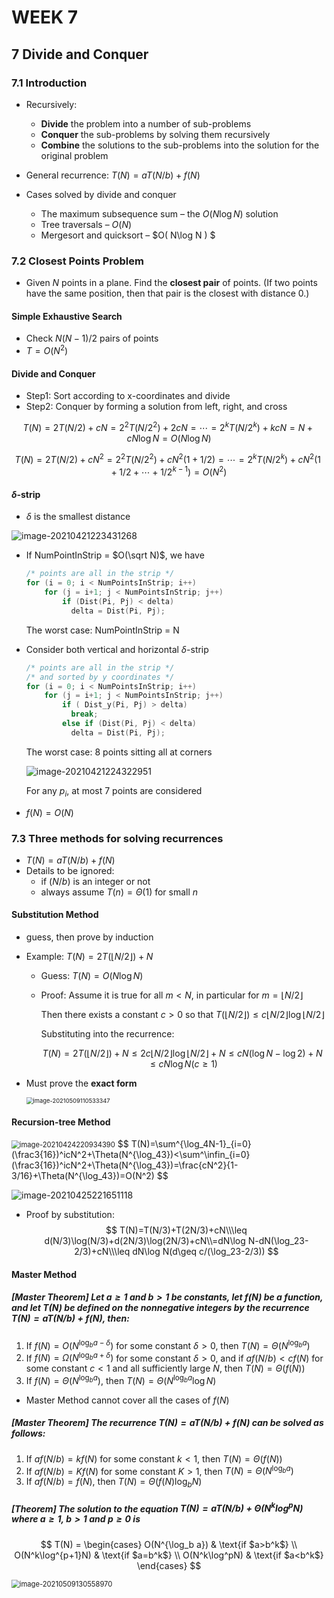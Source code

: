 # WEEK 7

## 7 Divide and Conquer

### 7.1 Introduction

- Recursively:
  - **Divide** the problem into a number of sub-problems
  - **Conquer** the sub-problems by solving them recursively
  - **Combine** the solutions to the sub-problems into the solution for the original problem

- General recurrence: $T(N)=aT(N/b)+f(N)$
- Cases solved by divide and conquer
  - The maximum subsequence sum – the $O( N\log N )$ solution
  - Tree traversals – $O( N )$
  - Mergesort and quicksort –  $O( N\log N ) $

### 7.2 Closest Points Problem

- Given $N$ points in a plane.  Find the **closest pair** of points.  (If two points have the same position, then that pair is the closest with distance 0.)

#### Simple Exhaustive Search

- Check $N(N-1)/2$ pairs of points
- $T=O(N^2)$

#### Divide and Conquer

- Step1: Sort according to x-coordinates and divide
- Step2: Conquer by forming a solution from left, right, and cross

$$
T(N)=2T(N/2)+cN=2^2T(N/2^2)+2cN=\cdots=2^kT(N/2^k)+kcN=N+cN\log N=O(N\log N)
$$

$$
T(N)=2T(N/2)+cN^2=2^2T(N/2^2)+cN^2(1+1/2)=\cdots=2^kT(N/2^k)+cN^2(1+1/2+\cdots+1/2^{k-1})=O(N^2)
$$

#### $\delta$-strip

- $\delta$ is the smallest distance

![image-20210421223431268](picture/image-20210421223431268.png)

- If NumPointInStrip = $O(\sqrt N)$, we have

  ```c
  /* points are all in the strip */
  for (i = 0; i < NumPointsInStrip; i++)
      for (j = i+1; j < NumPointsInStrip; j++) 
          if (Dist(Pi, Pj) < delta)
  			delta = Dist(Pi, Pj);
  ```

  The worst case: NumPointInStrip = N

- Consider both vertical and horizontal $\delta$-strip

  ```c
  /* points are all in the strip */
  /* and sorted by y coordinates */
  for (i = 0; i < NumPointsInStrip; i++)
      for (j = i+1; j < NumPointsInStrip; j++) 
          if ( Dist_y(Pi, Pj) > delta)
  			break;
          else if (Dist(Pi, Pj) < delta)
  	 		delta = Dist(Pi, Pj);
  ```

  The worst case: 8 points sitting all at corners

  ![image-20210421224322951](picture/image-20210421224322951.png)

  For any $p_i$, at most 7 points are considered

- $f(N)=O(N)$

### 7.3 Three methods for solving recurrences

- $T(N)=aT(N/b)+f(N)$
- Details to be ignored:
  - if $(N/b)$ is an integer or not
  - always assume $T(n)=\Theta(1)$ for small $n$

#### Substitution Method

- guess, then prove by induction

- Example: $T(N)=2T(\lfloor N/2\rfloor)+N$

  - Guess: $T(N)=O(N\log N)$

  - Proof: Assume it is true for all $m<N$, in particular for $m=\lfloor N/2\rfloor$

    Then there exists a constant $c > 0$ so that $T(\lfloor N/2\rfloor)\leq c\lfloor N/2\rfloor\log\lfloor N/2\rfloor$

    Substituting into the recurrence:

    $$
    T(N)=2T(\lfloor N/2\rfloor)+N\leq2c\lfloor N/2\rfloor\log\lfloor N/2\rfloor+N\leq cN(\log N-\log2)+N\leq cN\log N(c\geq1)
    $$
  
- Must prove the **exact form**

  <img src="picture/image-20210509110533347.png" alt="image-20210509110533347" style="zoom: 67%;" />

#### Recursion-tree Method

<img src="picture/image-20210424220934390.png" alt="image-20210424220934390" style="zoom: 80%;" />
$$
T(N)=\sum^{\log_4N-1}_{i=0}(\frac3{16})^icN^2+\Theta(N^{\log_43})<\sum^\infin_{i=0}(\frac3{16})^icN^2+\Theta(N^{\log_43})=\frac{cN^2}{1-3/16}+\Theta(N^{\log_43})=O(N^2)
$$

![image-20210425221651118](picture/image-20210425221651118.png)

- Proof by substitution:
  $$
  T(N)=T(N/3)+T(2N/3)+cN\\\leq d(N/3)\log(N/3)+d(2N/3)\log(2N/3)+cN\\=dN\log N-dN(\log_23-2/3)+cN\\\leq dN\log N(d\geq c/(\log_23-2/3))
  $$


#### Master Method

##### [Master Theorem] Let $a\geq 1$ and $b > 1$ be constants, let $f(N)$ be a function, and let $T(N)$ be defined on the nonnegative integers by the recurrence $T(N)=aT(N/b)+f(N)$, then:

1. If $f(N)=O(N^{\log_b {a-\delta}})$ for some constant $\delta>0$, then $T(N)=\Theta(N^{\log_b a})$
3. If $f(N)=\Omega(N^{\log_b a+\delta})$ for some constant $\delta>0$, and if $af(N/b)<cf(N)$ for some constant $c<1$ and all sufficiently large $N$, then $T(N)=\Theta(f(N))$
3. If $f(N)=\Theta(N^{\log_ba})$, then $T(N)=\Theta(N^{\log_b a}\log N)$

- Master Method cannot cover all the cases of $f(N)$

##### [Master Theorem] The recurrence $T(N)=aT(N/b)+f(N)$ can be solved as follows:

1. If $af(N/b)=kf(N)$ for some constant $k<1$, then $T(N)=\Theta(f(N))$
2. If $af(N/b)=Kf(N)$ for some constant $K>1$, then $T(N)=\Theta(N^{\log_b a})$
3. If $af(N/b)=f(N)$, then $T(N)=\Theta(f(N)\log_b N)$

##### [Theorem] The solution to the equation $T(N)=aT(N/b)+\Theta(N^k\log^pN)$ where $a\geq1$, $b>1$ and $p\geq0$ is

$$
T(N) =
        \begin{cases}
        O(N^{\log_b a})  & \text{if $a>b^k$} \\
        O(N^k\log^{p+1}N) & \text{if $a=b^k$} \\
        O(N^k\log^pN) & \text{if $a<b^k$}
        \end{cases}
$$

<img src="picture/image-20210509130558970.png" alt="image-20210509130558970" style="zoom:80%;" />

